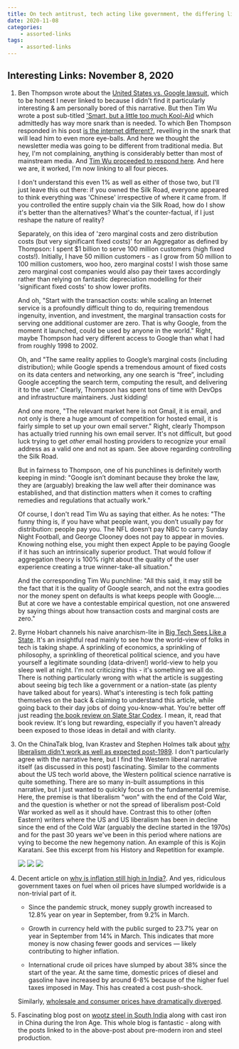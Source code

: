 ```yaml
---
title: On tech antitrust, tech acting like government, the differing liberalism narratives, India's inflation woes, and how cool is pre-modern metalworking?
date: 2020-11-08
categories:
    - assorted-links
tags:
    - assorted-links
---
```


## Interesting Links: November 8, 2020

1. Ben Thompson wrote about the [United States vs. Google lawsuit](https://stratechery.com/2020/united-states-v-google/), which to be honest I never linked to because I didn't find it particularly interesting & am personally bored of this narrative. But then Tim Wu wrote a post sub-titled ['Smart, but a little too much Kool-Aid](https://superwuster.medium.com/reviewing-ben-thompsons-stratechery-45b545dd959) which admittedly has way more snark than is needed. To which Ben Thompson responded in his post [is the internet different?](https://stratechery.com/2020/is-the-internet-different/), revelling in the snark that will lead him to even more eye-balls. And here we thought the newsletter media was going to be different from traditional media. But hey, I'm not complaining, anything is considerably better than most of mainstream media. And [Tim Wu proceeded to respond here](https://superwuster.medium.com/ben-thompsons-stratechery-part-2-89f3591d9460). And here we are, it worked, I'm now linking to all four pieces. 

    I don't understand this even 1% as well as either of those two, but I'll just leave this out there: if you owned the Silk Road, everyone appeared to think everything was 'Chinese' irrespective of where it came from. If you controlled the entire supply chain via the Silk Road, how do I show it's better than the alternatives? What's the counter-factual, if I just reshape the nature of reality? 
    
    Separately, on this idea of 'zero marginal costs and zero distribution costs (but very significant fixed costs)' for an Aggregator as defined by Thompson: I spent $1 billion to serve 100 million customers (high fixed costs!). Initially, I have 50 million customers - as I grow from 50 million to 100 million customers, woo hoo, zero marginal costs! I wish those same zero marginal cost companies would also pay their taxes accordingly rather than relying on fantastic depreciation modelling for their 'significant fixed costs' to show lower profits.

    And oh, "Start with the transaction costs: while scaling an Internet service is a profoundly difficult thing to do, requiring tremendous ingenuity, invention, and investment, the marginal transaction costs for serving one additional customer are zero. That is why Google, from the moment it launched, could be used by anyone in the world." Right, maybe Thompson had very different access to Google than what I had from roughly 1998 to 2002.

    Oh, and "The same reality applies to Google’s marginal costs (including distribution); while Google spends a tremendous amount of fixed costs on its data centers and networking, any one search is “free”, including Google accepting the search term, computing the result, and delivering it to the user." Clearly, Thompson has spent tons of time with DevOps and infrastructure maintainers. Just kidding!

    And one more, "The relevant market here is not Gmail, it is email, and not only is there a huge amount of competition for hosted email, it is fairly simple to set up your own email server." Right, clearly Thompson has actually tried running his own email server. It's not difficult, but good luck trying to get *other* email hosting providers to recognize your email address as a valid one and not as spam. See above regarding controlling the Silk Road.

    But in fairness to Thompson, one of his punchlines is definitely worth keeping in mind: "Google isn’t dominant because they broke the law, they are (arguably) breaking the law well after their dominance was established, and that distinction matters when it comes to crafting remedies and regulations that actually work."

    Of course, I don't read Tim Wu as saying that either. As he notes: "The funny thing is, if you have what people want, you don’t usually pay for distribution: people pay you. The NFL doesn’t pay NBC to carry Sunday Night Football, and George Clooney does not pay to appear in movies. Knowing nothing else, you might then expect Apple to be paying Google if it has such an intrinsically superior product. That would follow if aggregation theory is 100% right about the quality of the user experience creating a true winner-take-all situation."

    And the corresponding Tim Wu punchline: "All this said, it may still be the fact that it is the quality of Google search, and not the extra goodies nor the money spent on defaults is what keeps people with Google.... But at core we have a contestable empirical question, not one answered by saying things about how transaction costs and marginal costs are zero."

2. Byrne Hobart channels his naive anarchism-lite in [Big Tech Sees Like a State](https://diff.substack.com/p/big-tech-sees-like-a-state). It's an insightful read mainly to see how the world-view of folks in tech is taking shape. A sprinkling of economics, a sprinkling of philosophy, a sprinkling of theoretical political science, and you have yourself a legitimate sounding (data-driven!) world-view to help you sleep well at night. I'm not criticizing this - it's something we all do. There is nothing particularly wrong with what the article is suggesting about seeing big tech like a government or a nation-state (as plenty have talked about for years). What's interesting is tech folk patting themselves on the back & claiming to understand this article, while going back to their day jobs of doing you-know-what. You're better off just reading [the book review on Slate Star Codex](https://slatestarcodex.com/2017/03/16/book-review-seeing-like-a-state/). I mean, it, read that book review. It's long but rewarding, especially if you haven't already been exposed to those ideas in detail and with clarity.

3. On the ChinaTalk blog, Ivan Krastev and Stephen Holmes talk about [why liberalism didn't work as well as expected post-1989](https://chinatalk.substack.com/p/liberalism-the-light-that-failed). I don't particularly agree with the narrative here, but I find the Western liberal narrative itself (as discussed in this post) fascinating. Similar to the comments about the US tech world above, the Western political science narrative is quite something. There are so many in-built assumptions in this narrative, but I just wanted to quickly focus on the fundamental premise. Here, the premise is that liberalism "won" with the end of the Cold War, and the question is whether or not the spread of liberalism post-Cold War worked as well as it should have. Contrast this to other (often Eastern) writers where the US and US liberalism has been in decline since the end of the Cold War (arguably the decline started in the 1970s) and for the past 30 years we've been in this period where nations are vying to become the new hegemony nation. An example of this is Kojin Karatani. See this excerpt from his History and Repetition for example.

    <img src="{{ site.url }}/assets/images/posts/Karatani-1a.jpg">
    <img src="{{ site.url }}/assets/images/posts/Karatani-1b.jpg">
    <img src="{{ site.url }}/assets/images/posts/Karatani-1c.jpg">

4. Decent article on [why is inflation still high in India?](https://www.bloomberg.com/professional/blog/india-insight-why-is-inflation-still-high-m3-oil-taxes-virus/). And yes, ridiculous government taxes on fuel when oil prices have slumped worldwide is a non-trivial part of it.

    - Since the pandemic struck, money supply growth increased to 12.8% year on year in September, from 9.2% in March.

    - Growth in currency held with the public surged to 23.7% year on year in September from 14% in March. This indicates that more money is now chasing fewer goods and services — likely contributing to higher inflation.

    - International crude oil prices have slumped by about 38% since the start of the year. At the same time, domestic prices of diesel and gasoline have increased by around 6-8% because of the higher fuel taxes imposed in May. This has created a cost push-shock.

    Similarly, [wholesale and consumer prices have dramatically diverged](https://www.bloomberg.com/news/articles/2020-10-12/indian-consumers-brace-for-high-inflation-as-they-curb-spending). 

5. Fascinating blog post on [wootz steel in South India](https://acoup.blog/2020/11/06/collections-iron-how-did-they-make-it-addendum-crucible-steel-and-cast-iron/) along with cast iron in China during the Iron Age. This whole blog is fantastic - along with the posts linked to in the above-post about pre-modern iron and steel production.